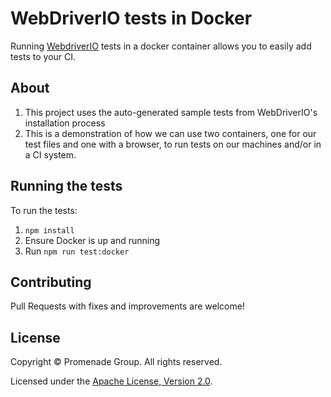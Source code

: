 # WebDriverIO tests in Docker

Running [WebdriverIO](https://webdriver.io/) tests in a docker container allows you to easily add tests to your CI.

## About

1. This project uses the auto-generated sample tests from WebDriverIO's installation process
2. This is a demonstration of how we can use two containers, one for our test files and one with a browser, to run tests on our machines and/or in a CI system. 


## Running the tests

To run the tests:

1. `npm install`
2. Ensure Docker is up and running
3. Run `npm run test:docker`



## Contributing

Pull Requests with fixes and improvements are welcome!

## License

Copyright © Promenade Group. All rights reserved.

Licensed under the [Apache License, Version 2.0](https://github.com/promenadeco/wdio-docker/blob/main/LICENSE).